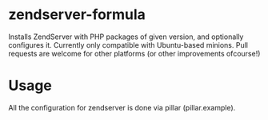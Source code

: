 zendserver-formula
========

Installs ZendServer with PHP packages of given version, and optionally configures it.
Currently only compatible with Ubuntu-based minions.
Pull requests are welcome for other platforms (or other improvements ofcourse!)

Usage
=====

All the configuration for zendserver is done via pillar (pillar.example).
